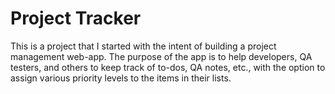 # Project Tracker

This is a project that I started with the intent of building a project management web-app. The purpose of the app is to help developers, QA testers, and others to keep track of to-dos, QA notes, etc., with the option to assign various priority levels to the items in their lists.
